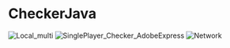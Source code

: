 # CheckerJava
 
![Local_multi](https://user-images.githubusercontent.com/81683710/214393418-0d1d53d9-9a79-474f-b683-a624ce7cd37a.gif)
![SinglePlayer_Checker_AdobeExpress](https://user-images.githubusercontent.com/81683710/214393449-f8caee4b-f09b-4930-9734-6f61481a3220.gif)
![Network](https://user-images.githubusercontent.com/81683710/214393470-51bb7ee0-fe4d-48d9-b31e-e7bc71d64252.gif)
